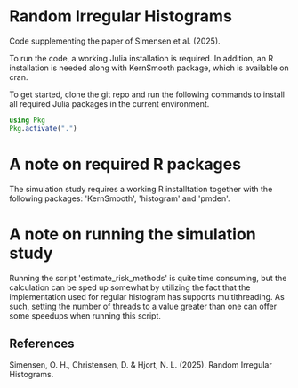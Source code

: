 # Random Irregular Histograms

Code supplementing the paper of Simensen et al. (2025).

To run the code, a working Julia installation is required. In addition, an R installation is needed along with KernSmooth package, which is available on cran.

To get started, clone the git repo and run the following commands to install all required Julia packages in the current environment.
```julia
using Pkg
Pkg.activate(".")
```

# A note on required R packages
The simulation study requires a working R installtation together with the following packages: 'KernSmooth', 'histogram' and 'pmden'.

# A note on running the simulation study
Running the script 'estimate_risk_methods' is quite time consuming, but the calculation can be sped up somewhat by utilizing the fact that the implementation used for regular histogram has supports multithreading. As such, setting the number of threads to a value greater than one can offer some speedups when running this script.

## References
Simensen, O. H., Christensen, D. & Hjort, N. L. (2025). Random Irregular Histograms.
